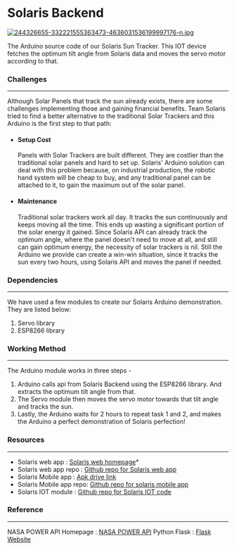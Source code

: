 
# Solaris Backend
[![244326655-332221555363473-4636031536199997176-n.jpg](https://i.postimg.cc/pLmcczpd/244326655-332221555363473-4636031536199997176-n.jpg)](https://postimg.cc/Mn8Yvc0k)

The Arduino source code of our Solaris Sun Tracker. This IOT device fetches the optimum tilt angle from Solaris data and moves the servo motor according to that.


### Challenges
---
Although Solar Panels that track the sun already exists, there are some challenges implementing those and gaining financial benefits. Team Solaris tried to find a better alternative to the traditional Solar Trackers and this Arduino is the first step to that path: 
  - #### Setup Cost
	  Panels with Solar Trackers are built different. They are costlier than the traditional solar panels and hard to set up. Solaris' Arduino solution can deal with this problem because, on industrial production, the robotic hand system will be cheap to buy, and any traditional panel can be attached to it, to gain the maximum out of the solar panel.
  - #### Maintenance
	  Traditional solar trackers work all day. It tracks the sun continuously and keeps moving all the time. This ends up wasting a significant portion of the solar energy it gained. Since Solaris API can already track the optimum angle, where the panel doesn't need to move at all, and still can gain optimum energy, the necessity of solar trackers is nil. Still the Arduino we provide can create a win-win situation, since it tracks the sun every two hours, using Solaris API and moves the panel if needed. 

### Dependencies
---
We have used a few modules to create our Solaris Arduino demonstration. They are listed below:
1. Servo library
2. ESP8266 library
### Working Method
---
The Arduino module works in three steps -

1. Arduino calls api from Solaris Backend using the ESP8266 library. And extracts the optimum tilt angle from that.
2. The Servo module then moves the servo motor towards that tilt angle and tracks the sun.
3. Lastly, the Arduino waits for 2 hours to repeat task 1 and 2, and makes the Arduino a perfect demonstration of Solaris perfection!

### Resources
---
* Solaris web app : [Solaris web homepage](https://solaris-bd.web.app/)*
* Solaris web app repo : [Github repo for Solaris web app](https://github.com/SalmanSayeed79/Solaris-BD)
* Solaris Mobile app : [Apk drive link](https://drive.google.com/file/d/170HMrigXFpZwzHW3F4FIAJt-gC9HfU5Z/view?usp=sharing)
* Solaris Mobile app repo: [Github repo for solaris mobile app](https://github.com/zarifikram/SOLARIS)
* Solaris IOT module : [Github repo for Solaris IOT code](https://github.com/pptx704/solaris-servo-control)

### Reference
---
NASA POWER API Homepage : [NASA POWER API](https://power.larc.nasa.gov/)
Python Flask : [Flask Website](https://flask.palletsprojects.com/en/2.0.x/)
